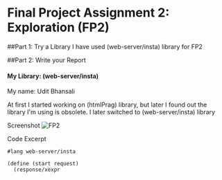 # Final Project Assignment 2: Exploration (FP2)

##Part 1: Try a Library
I have used (web-server/insta) library for FP2

##Part 2: Write your Report
#### My Library: (web-server/insta)
My name: Udit Bhansali

At first I started working on (htmlPrag) library, but later I found out the library I'm using is obsolete. I later switched to (web-server/insta) library

Screenshot
![FP2](http://i.imgur.com/Ts9kav4.png?1)

Code Excerpt
```
#lang web-server/insta
 
(define (start request)
  (response/xexpr
```
